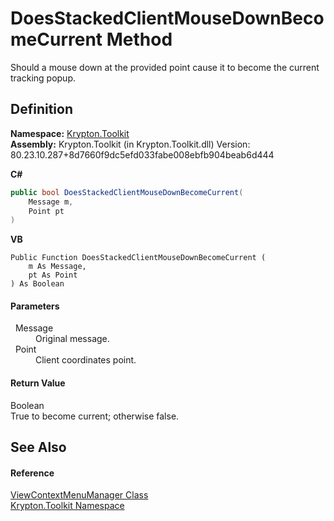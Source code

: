 # DoesStackedClientMouseDownBecomeCurrent Method


Should a mouse down at the provided point cause it to become the current tracking popup.



## Definition
**Namespace:** <a href="79d2eac2-21f4-54ff-7552-b20c33c30600.md">Krypton.Toolkit</a>  
**Assembly:** Krypton.Toolkit (in Krypton.Toolkit.dll) Version: 80.23.10.287+8d7660f9dc5efd033fabe008ebfb904beab6d444

**C#**
``` C#
public bool DoesStackedClientMouseDownBecomeCurrent(
	Message m,
	Point pt
)
```
**VB**
``` VB
Public Function DoesStackedClientMouseDownBecomeCurrent ( 
	m As Message,
	pt As Point
) As Boolean
```



#### Parameters
<dl><dt>  Message</dt><dd>Original message.</dd><dt>  Point</dt><dd>Client coordinates point.</dd></dl>

#### Return Value
Boolean  
True to become current; otherwise false.

## See Also


#### Reference
<a href="04ad35b6-5d79-48fb-414d-d8681a419645.md">ViewContextMenuManager Class</a>  
<a href="79d2eac2-21f4-54ff-7552-b20c33c30600.md">Krypton.Toolkit Namespace</a>  
